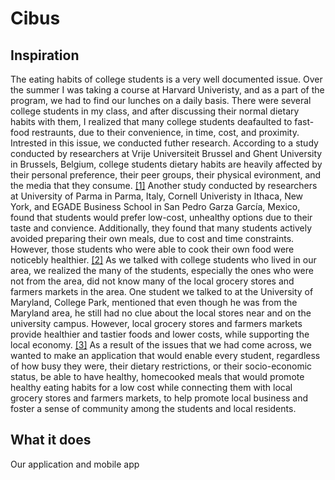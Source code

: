 # Cibus

## Inspiration
The eating habits of college students is a very well documented issue. Over the summer I was taking a course at Harvard Univeristy, and as a part of the program, we had to find our lunches on a daily basis. There were several college students in my class, and after discussing their normal dietary habits with them, I realized that many college students deafaulted to fast-food restraunts, due to their convenience, in time, cost, and proximity. Intrested in this issue, we conducted futher research. According to a study conducted by researchers at Vrije Universiteit Brussel and Ghent University in Brussels, Belgium, college students dietary habits are heavily affected by their personal preference, their peer groups, their physical evironment, and the media that they consume. [\[1\]](https://www.ncbi.nlm.nih.gov/pmc/articles/PMC3905922/) Another study conducted by researchers at University of Parma in Parma, Italy, Cornell Univeristy in Ithaca, New York, and EGADE Business School in San Pedro Garza García, Mexico, found that students would prefer low-cost, unhealthy options due to their taste and convience. Additionally, they found that many students actively avoided preparing their own meals, due to cost and time constraints. However, those students who were able to cook their own food were noticebly healthier. [\[2\]](https://www.ncbi.nlm.nih.gov/pmc/articles/PMC6315356/) As we talked with college students who lived in our area, we realized the many of the students, especially the ones who were not from the area, did not know many of the local grocery stores and farmers markets in the area. One student we talked to at the University of Maryland, College Park, mentioned that even though he was from the Maryland area, he still had no clue about the local stores near and on the university campus. However, local grocery stores and farmers markets provide healthier and tastier foods and lower costs, while supporting the local economy. [\[3\]](https://www.besthealthmag.ca/best-eats/healthy-eating/20-benefits-of-shopping-at-a-farmers-market-vs-the-supermarket/) As a result of the issues that we had come across, we wanted to make an application that would enable every student, regardless of how busy they were, their dietary restrictions, or their socio-economic status, be able to have healthy, homecooked meals that would promote healthy eating habits for a low cost while connecting them with local grocery stores and farmers markets, to help promote local business and foster a sense of community among the students and local residents.

## What it does
Our application and mobile app 
